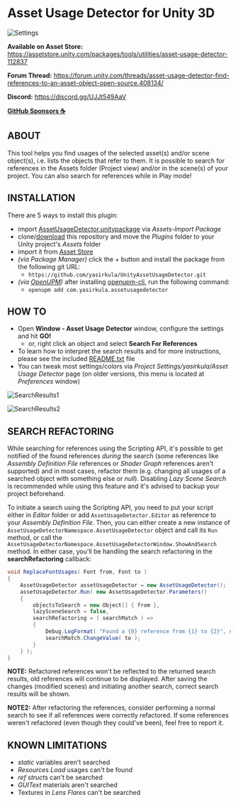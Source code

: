 # Asset Usage Detector for Unity 3D

![Settings](Images/Settings.png)

**Available on Asset Store:** https://assetstore.unity.com/packages/tools/utilities/asset-usage-detector-112837

**Forum Thread:** https://forum.unity.com/threads/asset-usage-detector-find-references-to-an-asset-object-open-source.408134/

**Discord:** https://discord.gg/UJJt549AaV

**[GitHub Sponsors ☕](https://github.com/sponsors/yasirkula)**

## ABOUT

This tool helps you find usages of the selected asset(s) and/or scene object(s), i.e. lists the objects that refer to them. It is possible to search for references in the Assets folder (Project view) and/or in the scene(s) of your project. You can also search for references while in Play mode!

## INSTALLATION

There are 5 ways to install this plugin:

- import [AssetUsageDetector.unitypackage](https://github.com/yasirkula/UnityAssetUsageDetector/releases) via *Assets-Import Package*
- clone/[download](https://github.com/yasirkula/UnityAssetUsageDetector/archive/master.zip) this repository and move the *Plugins* folder to your Unity project's *Assets* folder
- import it from [Asset Store](https://assetstore.unity.com/packages/tools/utilities/asset-usage-detector-112837)
- *(via Package Manager)* click the + button and install the package from the following git URL:
  - `https://github.com/yasirkula/UnityAssetUsageDetector.git`
- *(via [OpenUPM](https://openupm.com))* after installing [openupm-cli](https://github.com/openupm/openupm-cli), run the following command:
  - `openupm add com.yasirkula.assetusagedetector`

## HOW TO

- Open **Window - Asset Usage Detector** window, configure the settings and hit **GO!**
  - or, right click an object and select **Search For References**
- To learn how to interpret the search results and for more instructions, please see the included [README.txt](../Plugins/AssetUsageDetector/README.txt) file
- You can tweak most settings/colors via *Project Settings/yasirkula/Asset Usage Detector* page (on older versions, this menu is located at *Preferences* window)

![SearchResults1](Images/SearchResults1Dark.png)

![SearchResults2](Images/SearchResults2Dark.png)

## SEARCH REFACTORING

While searching for references using the Scripting API, it's possible to get notified of the found references *during* the search (some references like *Assembly Definition File* references or *Shader Graph* references aren't supported) and in most cases, refactor them (e.g. changing all usages of a searched object with something else or *null*). Disabling *Lazy Scene Search* is recommended while using this feature and it's advised to backup your project beforehand.

To initiate a search using the Scripting API, you need to put your script either in *Editor* folder or add `AssetUsageDetector.Editor` as reference to your *Assembly Definition File*. Then, you can either create a new instance of `AssetUsageDetectorNamespace.AssetUsageDetector` object and call its `Run` method, or call the `AssetUsageDetectorNamespace.AssetUsageDetectorWindow.ShowAndSearch` method. In either case, you'll be handling the search refactoring in the **searchRefactoring** callback:

```csharp
void ReplaceFontUsages( Font from, Font to )
{
	AssetUsageDetector assetUsageDetector = new AssetUsageDetector();
	assetUsageDetector.Run( new AssetUsageDetector.Parameters()
	{
		objectsToSearch = new Object[] { from },
		lazySceneSearch = false,
		searchRefactoring = ( searchMatch ) =>
		{
			Debug.LogFormat( "Found a {0} reference from {1} to {2}", searchMatch.GetType().Name, searchMatch.Source, searchMatch.Value );
			searchMatch.ChangeValue( to );
		}
	} );
}
```

**NOTE:** Refactored references won't be reflected to the returned search results, old references will continue to be displayed. After saving the changes (modified scenes) and initiating another search, correct search results will be shown.

**NOTE2:** After refactoring the references, consider performing a normal search to see if all references were correctly refactored. If some references weren't refactored (even though they could've been), feel free to report it.

## KNOWN LIMITATIONS

- *static* variables aren't searched
- *Resources.Load* usages can't be found
- *ref struct*s can't be searched
- *GUIText* materials aren't searched
- Textures in *Lens Flares* can't be searched
